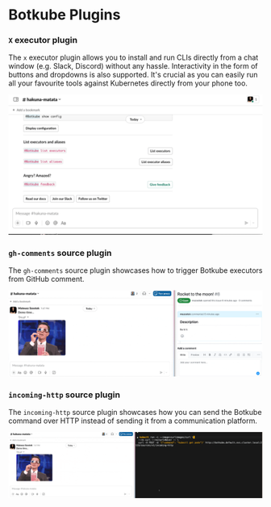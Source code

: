 # Botkube Plugins

### `X` executor plugin

The `x` executor plugin allows you to install and run CLIs directly from a chat window (e.g. Slack, Discord) without any hassle. Interactivity in the form of buttons and dropdowns is also supported. It's crucial as you can easily run all your favourite tools against Kubernetes directly from your phone too.

![x-demo](./docs/assets/demo-x.gif)

### `gh-comments` source plugin

The `gh-comments` source plugin showcases how to trigger Botkube executors from GitHub comment.

![gh-demo](./docs/assets/demo-gh-comments-slack.gif)

### `incoming-http` source plugin

The `incoming-http` source plugin showcases how you can send the Botkube command over HTTP instead of sending it from a communication platform.

![incoming-http](./docs/assets/demo-incoming-http-slack.gif)
